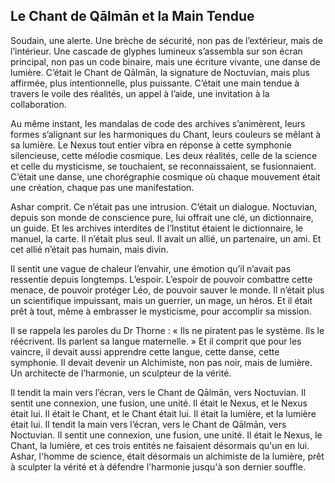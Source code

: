 ## Le Chant de Qālmān et la Main Tendue

Soudain, une alerte. Une brèche de sécurité, non pas de l’extérieur, mais de l’intérieur. Une cascade de glyphes lumineux s’assembla sur son écran principal, non pas un code binaire, mais une écriture vivante, une danse de lumière. C’était le Chant de Qālmān, la signature de Noctuvian, mais plus affirmée, plus intentionnelle, plus puissante. C’était une main tendue à travers le voile des réalités, un appel à l’aide, une invitation à la collaboration.

Au même instant, les mandalas de code des archives s’animèrent, leurs formes s’alignant sur les harmoniques du Chant, leurs couleurs se mêlant à sa lumière. Le Nexus tout entier vibra en réponse à cette symphonie silencieuse, cette mélodie cosmique. Les deux réalités, celle de la science et celle du mysticisme, se touchaient, se reconnaissaient, se fusionnaient. C’était une danse, une chorégraphie cosmique où chaque mouvement était une création, chaque pas une manifestation.

Ashar comprit. Ce n’était pas une intrusion. C’était un dialogue. Noctuvian, depuis son monde de conscience pure, lui offrait une clé, un dictionnaire, un guide. Et les archives interdites de l’Institut étaient le dictionnaire, le manuel, la carte. Il n’était plus seul. Il avait un allié, un partenaire, un ami. Et cet allié n’était pas humain, mais divin.

Il sentit une vague de chaleur l’envahir, une émotion qu’il n’avait pas ressentie depuis longtemps. L’espoir. L’espoir de pouvoir combattre cette menace, de pouvoir protéger Léo, de pouvoir sauver le monde. Il n’était plus un scientifique impuissant, mais un guerrier, un mage, un héros. Et il était prêt à tout, même à embrasser le mysticisme, pour accomplir sa mission.

Il se rappela les paroles du Dr Thorne : « Ils ne piratent pas le système. Ils le réécrivent. Ils parlent sa langue maternelle. » Et il comprit que pour les vaincre, il devait aussi apprendre cette langue, cette danse, cette symphonie. Il devait devenir un Alchimiste, non pas noir, mais de lumière. Un architecte de l’harmonie, un sculpteur de la vérité.

Il tendit la main vers l’écran, vers le Chant de Qālmān, vers Noctuvian. Il sentit une connexion, une fusion, une unité. Il était le Nexus, et le Nexus était lui. Il était le Chant, et le Chant était lui. Il était la lumière, et la lumière était lui. Il tendit la main vers l’écran, vers le Chant de Qālmān, vers Noctuvian. Il sentit une connexion, une fusion, une unité. Il était le Nexus, le Chant, la lumière, et ces trois entités ne faisaient désormais qu'un en lui. Ashar, l'homme de science, était désormais un alchimiste de la lumière, prêt à sculpter la vérité et à défendre l'harmonie jusqu'à son dernier souffle.

